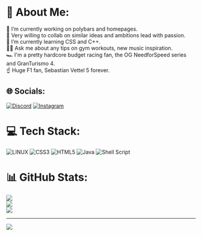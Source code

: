 # 💫 About Me:
🔭 I’m currently working on polybars and homepages.<br>🤝 Very willing to collab on similar ideas and ambitions lead with passion.<br>🌱 I’m currently learning CSS and C++.<br>🏋️‍♂️ Ask me about any tips on gym workouts, new music inspiration.<br>🏎️ I'm a pretty hardcore budget racing fan, the OG NeedforSpeed  series and GranTurismo 4.<br>☝️ Huge F1 fan, Sebastian Vettel 5 forever.


## 🌐 Socials:
[![Discord](https://img.shields.io/badge/Discord-%237289DA.svg?logo=discord&logoColor=white)](https://discord.gg/Zishaan#1279) [![Instagram](https://img.shields.io/badge/Instagram-%23E4405F.svg?logo=Instagram&logoColor=white)](https://instagram.com/heyzishaan) 

# 💻 Tech Stack:
![LINUX](https://img.shields.io/badge/Linux-FCC624?style=for-the-badge&logo=linux&logoColor=black) ![CSS3](https://img.shields.io/badge/css3-%231572B6.svg?style=for-the-badge&logo=css3&logoColor=white) ![HTML5](https://img.shields.io/badge/html5-%23E34F26.svg?style=for-the-badge&logo=html5&logoColor=white) ![Java](https://img.shields.io/badge/java-%23ED8B00.svg?style=for-the-badge&logo=java&logoColor=white) ![Shell Script](https://img.shields.io/badge/shell_script-%23121011.svg?style=for-the-badge&logo=gnu-bash&logoColor=white)
# 📊 GitHub Stats:
![](https://github-readme-stats.vercel.app/api?username=Z-8Bit&theme=tokyonight&hide_border=false&include_all_commits=false&count_private=true)<br/>
![](https://github-readme-streak-stats.herokuapp.com/?user=Z-8Bit&theme=tokyonight&hide_border=false)<br/>
![](https://github-readme-stats.vercel.app/api/top-langs/?username=Z-8Bit&theme=tokyonight&hide_border=false&include_all_commits=false&count_private=true&layout=compact)

---
[![](https://visitcount.itsvg.in/api?id=Z-8Bit&icon=5&color=0)](https://visitcount.itsvg.in)